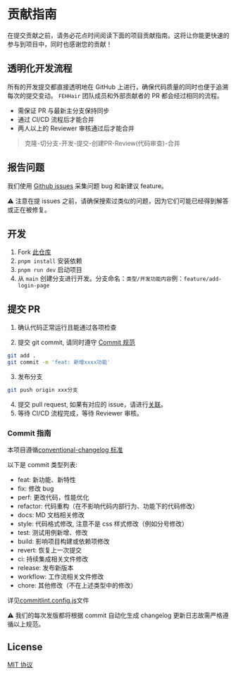 # 贡献指南

在提交贡献之前，请务必花点时间阅读下面的项目贡献指南。这将让你能更快速的参与到项目中，同时也感谢您的贡献！

## 透明化开发流程

所有的开发提交都直接透明地在 GitHub 上进行，确保代码质量的同时也便于追溯每次的提交变动。
`FEHHair` 团队成员和外部贡献者的 PR 都会经过相同的流程。

- 需保证 PR 与最新主分支保持同步
- 通过 CI/CD 流程后才能合并
- 两人以上的 Reviewer 审核通过后才能合并

> 克隆-切分支-开发-提交-创建PR-Review(代码审查)-合并

## 报告问题

我们使用 [Github issues](https://github.com/FEHHair/mojo/issues) 采集问题 bug 和新建议 feature。

⚠️ 注意在提 issues 之前，请确保搜索过类似的问题，因为它们可能已经得到解答或正在被修复。

## 开发

1. Fork [此仓库](https://github.com/FEHHair/mojo.git)
2.  `pnpm install` 安装依赖
3.  `pnpm run dev` 启动项目
4. 从 `main` 创建分支进行开发。分支命名：`类型/开发功能内容`例：`feature/add-login-page`

## 提交 PR

1. 确认代码正常运行且能通过各项检查

2. 提交 git commit, 请同时遵守 [Commit 规范](#commit-指南)
```bash
git add .
git commit -m 'feat: 新增xxxx功能'
```

3. 发布分支
```bash
git push origin xxx分支
```
4.  提交 pull request, 如果有对应的 issue，请进行[关联](https://docs.github.com/zh/get-started/writing-on-github/working-with-advanced-formatting/autolinked-references-and-urls#issues-and-pull-requests)。
5.  等待 CI/CD 流程完成，等待 Reviewer 审核。

### Commit 指南

本项目遵循[conventional-changelog 标准](https://www.conventionalcommits.org/en/v1.0.0/)    

以下是 commit 类型列表:
* feat: 新功能、新特性
* fix: 修改 bug
* perf: 更改代码，性能优化
* refactor: 代码重构（在不影响代码内部行为、功能下的代码修改）
* docs: MD 文档相关修改
* style: 代码格式修改, 注意不是 css 样式修改（例如分号修改）
* test: 测试用例新增、修改
* build: 影响项目构建或依赖项修改
* revert: 恢复上一次提交
* ci: 持续集成相关文件修改
* release: 发布新版本
* workflow: 工作流相关文件修改
* chore: 其他修改（不在上述类型中的修改）

详见[commitlint.config.js](./commitlint.config.js)文件  

⚠️ 我们的每次发版都将根据 commit 自动化生成 changelog 更新日志故需严格遵循以上规范。
## License

[MIT 协议](./LICENSE)
